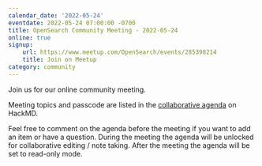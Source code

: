 ```yaml
---
calendar_date: '2022-05-24'
eventdate: 2022-05-24 07:00:00 -0700
title: OpenSearch Community Meeting - 2022-05-24
online: true
signup:
    url: https://www.meetup.com/OpenSearch/events/285398214
    title: Join on Meetup
category: community
---
```


Join us for our online community meeting.

Meeting topics and passcode are listed in the [collaborative agenda](https://hackmd.io/@HmdZWaVnQU6M8icdvC5TwQ/HkG9_C64c) on HackMD.

Feel free to comment on the agenda before the meeting if you want to add an item or have a question.
During the meeting the agenda will be unlocked for collaborative editing / note taking. After the meeting the agenda will be set to read-only mode.
